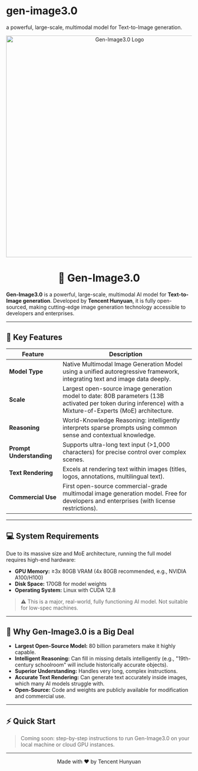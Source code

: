 # gen-image3.0
a powerful, large-scale, multimodal model for Text-to-Image generation.
<p align="center">
  <img src="https://via.placeholder.com/600x150.png?text=GEN-IMAGE3.0" alt="Gen-Image3.0 Logo" width="600"/>
</p>

<h1 align="center">🚀 Gen-Image3.0</h1>

**Gen-Image3.0** is a powerful, large-scale, multimodal AI model for **Text-to-Image generation**. Developed by **Tencent Hunyuan**, it is fully open-sourced, making cutting-edge image generation technology accessible to developers and enterprises.

---

## 🔹 Key Features

| Feature | Description |
|---------|-------------|
| **Model Type** | Native Multimodal Image Generation Model using a unified autoregressive framework, integrating text and image data deeply. |
| **Scale** | Largest open-source image generation model to date: 80B parameters (13B activated per token during inference) with a Mixture-of-Experts (MoE) architecture. |
| **Reasoning** | World-Knowledge Reasoning: intelligently interprets sparse prompts using common sense and contextual knowledge. |
| **Prompt Understanding** | Supports ultra-long text input (>1,000 characters) for precise control over complex scenes. |
| **Text Rendering** | Excels at rendering text within images (titles, logos, annotations, multilingual text). |
| **Commercial Use** | First open-source commercial-grade multimodal image generation model. Free for developers and enterprises (with license restrictions). |

---

## 💻 System Requirements

Due to its massive size and MoE architecture, running the full model requires high-end hardware:

- **GPU Memory:** ≥3x 80GB VRAM (4x 80GB recommended, e.g., NVIDIA A100/H100)
- **Disk Space:** 170GB for model weights
- **Operating System:** Linux with CUDA 12.8

> ⚠️ This is a major, real-world, fully functioning AI model. Not suitable for low-spec machines.

---

## 🧠 Why Gen-Image3.0 is a Big Deal

- **Largest Open-Source Model:** 80 billion parameters make it highly capable.  
- **Intelligent Reasoning:** Can fill in missing details intelligently (e.g., "19th-century schoolroom" will include historically accurate objects).  
- **Superior Understanding:** Handles very long, complex instructions.  
- **Accurate Text Rendering:** Can generate text accurately inside images, which many AI models struggle with.  
- **Open-Source:** Code and weights are publicly available for modification and commercial use.

---

## ⚡ Quick Start

> Coming soon: step-by-step instructions to run Gen-Image3.0 on your local machine or cloud GPU instances.

---

<p align="center">
  Made with ❤️ by Tencent Hunyuan
</p>
